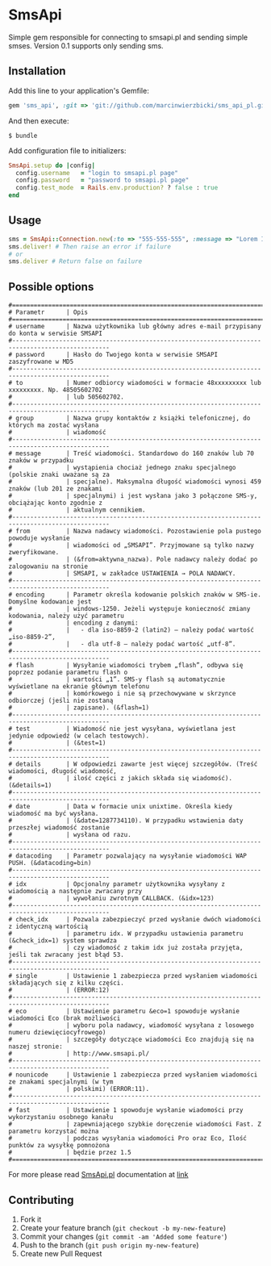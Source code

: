 # SmsApi

Simple gem responsible for connecting to smsapi.pl and sending simple smses.
Version 0.1 supports only sending sms.

## Installation

Add this line to your application's Gemfile:

```ruby
gem 'sms_api', :git => 'git://github.com/marcinwierzbicki/sms_api_pl.git'
```

And then execute:

    $ bundle


Add configuration file to initializers:

```ruby
SmsApi.setup do |config|
  config.username   = "login to smsapi.pl page"
  config.password   = "password to smsapi.pl page"
  config.test_mode  = Rails.env.production? ? false : true
end
```

## Usage

```ruby
sms = SmsApi::Connection.new(:to => "555-555-555", :message => "Lorem Ipsum", :from => "Alert")
sms.deliver! # Then raise an error if failure
# or
sms.deliver # Return false on failure
```
    
## Possible options
    #=================================================================================================
    # Parametr      | Opis
    #=================================================================================================
    # username      | Nazwa użytkownika lub główny adres e-mail przypisany do konta w serwisie SMSAPI
    #-------------------------------------------------------------------------------------------------
    # password      | Hasło do Twojego konta w serwisie SMSAPI zaszyfrowane w MD5
    #-------------------------------------------------------------------------------------------------
    # to            | Numer odbiorcy wiadomości w formacie 48xxxxxxxxx lub xxxxxxxxx. Np. 48505602702
    #               | lub 505602702.
    #-------------------------------------------------------------------------------------------------
    # group         | Nazwa grupy kontaktów z książki telefonicznej, do których ma zostać wysłana
    #               | wiadomość
    #-------------------------------------------------------------------------------------------------
    # message       | Treść wiadomości. Standardowo do 160 znaków lub 70 znaków w przypadku
    #               | wystąpienia chociaż jednego znaku specjalnego (polskie znaki uważane są za
    #               | specjalne). Maksymalna długość wiadomości wynosi 459 znaków (lub 201 ze znakami
    #               | specjalnymi) i jest wysłana jako 3 połączone SMS-y, obciążając konto zgodnie z
    #               | aktualnym cennikiem.
    #-------------------------------------------------------------------------------------------------
    # from          | Nazwa nadawcy wiadomości. Pozostawienie pola pustego powoduje wysłanie
    #               | wiadomości od „SMSAPI”. Przyjmowane są tylko nazwy zweryfikowane.
    #               | (&from=aktywna_nazwa). Pole nadawcy należy dodać po zalogowaniu na stronie
    #               | SMSAPI, w zakładce USTAWIENIA → POLA NADAWCY.
    #-------------------------------------------------------------------------------------------------
    # encoding      | Parametr określa kodowanie polskich znaków w SMS-ie. Domyślne kodowanie jest
    #               | windows-1250. Jeżeli występuje konieczność zmiany kodowania, należy użyć parametru
    #               | encoding z danymi:
    #               |   - dla iso-8859-2 (latin2) – należy podać wartość „iso-8859-2”,
    #               |   - dla utf-8 – należy podać wartość „utf-8”.
    #-------------------------------------------------------------------------------------------------
    # flash         | Wysyłanie wiadomości trybem „flash”, odbywa się poprzez podanie parametru flash o
    #               | wartości „1”. SMS-y flash są automatycznie wyświetlane na ekranie głównym telefonu
    #               | komórkowego i nie są przechowywane w skrzynce odbiorczej (jeśli nie zostaną
    #               | zapisane). (&flash=1)
    #-------------------------------------------------------------------------------------------------
    # test          | Wiadomość nie jest wysyłana, wyświetlana jest jedynie odpowiedź (w celach testowych).
    #               | (&test=1)
    #-------------------------------------------------------------------------------------------------
    # details       | W odpowiedzi zawarte jest więcej szczegółów. (Treść wiadomości, długość wiadomość,
    #               | ilość części z jakich składa się wiadomość). (&details=1)
    #-------------------------------------------------------------------------------------------------
    # date          | Data w formacie unix unixtime. Określa kiedy wiadomość ma być wysłana.
    #               | (&date=1287734110). W przypadku wstawienia daty przeszłej wiadomość zostanie
    #               | wysłana od razu.
    #-------------------------------------------------------------------------------------------------
    # datacoding    | Parametr pozwalający na wysyłanie wiadomości WAP PUSH. (&datacoding=bin)
    #-------------------------------------------------------------------------------------------------
    # idx           | Opcjonalny parametr użytkownika wysyłany z wiadomością a następnie zwracany przy
    #               | wywołaniu zwrotnym CALLBACK. (&idx=123)
    #-------------------------------------------------------------------------------------------------
    # check_idx     | Pozwala zabezpieczyć przed wysłanie dwóch wiadomości z identyczną wartością
    #               | parametru idx. W przypadku ustawienia parametru (&check_idx=1) system sprawdza
    #               | czy wiadomość z takim idx już została przyjęta, jeśli tak zwracany jest błąd 53.
    #-------------------------------------------------------------------------------------------------
    # single        | Ustawienie 1 zabezpiecza przed wysłaniem wiadomości składających się z kilku części.
    #               | (ERROR:12)
    #-------------------------------------------------------------------------------------------------
    # eco           | Ustawienie parametru &eco=1 spowoduje wysłanie wiadomości Eco (brak możliwości
    #               | wyboru pola nadawcy, wiadomość wysyłana z losowego numeru dziewięciocyfrowego)
    #               | szczegóły dotyczące wiadomości Eco znajdują się na naszej stronie:
    #               | http://www.smsapi.pl/
    #-------------------------------------------------------------------------------------------------
    # nounicode     | Ustawienie 1 zabezpiecza przed wysłaniem wiadomości ze znakami specjalnymi (w tym
    #               | polskimi) (ERROR:11).
    #-------------------------------------------------------------------------------------------------
    # fast          | Ustawienie 1 spowoduje wysłanie wiadomości przy wykorzystaniu osobnego kanału
    #               | zapewniającego szybkie doręczenie wiadomości Fast. Z parametru korzystać można
    #               | podczas wysyłania wiadomości Pro oraz Eco, Ilość punktów za wysyłkę pomnożona
    #               | będzie przez 1.5
    #=================================================================================================

For more please read [SmsApi.pl](http://smsapi.pl) documentation at [link](http://www.smsapi.pl/sms-api/interfejs-https)

## Contributing

1. Fork it
2. Create your feature branch (`git checkout -b my-new-feature`)
3. Commit your changes (`git commit -am 'Added some feature'`)
4. Push to the branch (`git push origin my-new-feature`)
5. Create new Pull Request
